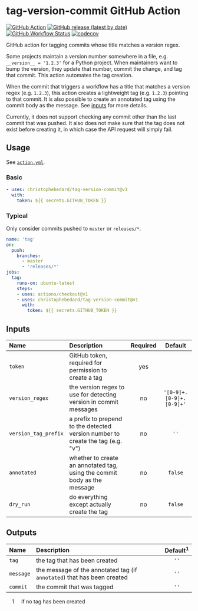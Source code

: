 # tag-version-commit GitHub Action

[![GitHub Action](https://img.shields.io/badge/action-tag--version--commit-blue?logo=github)](https://github.com/marketplace/actions/tag-version-commit)
[![GitHub release (latest by date)](https://img.shields.io/github/v/release/christophebedard/tag-version-commit?color=blue)](https://github.com/christophebedard/tag-version-commit/releases)
[![GitHub Workflow Status](https://github.com/christophebedard/tag-version-commit/workflows/test/badge.svg?branch=master)](https://github.com/christophebedard/tag-version-commit/actions)
[![codecov](https://codecov.io/gh/christophebedard/tag-version-commit/branch/master/graph/badge.svg)](https://codecov.io/gh/christophebedard/tag-version-commit)

GitHub action for tagging commits whose title matches a version regex.

Some projects maintain a version number somewhere in a file, e.g. `__version__ = '1.2.3'` for a Python project.
When maintainers want to bump the version, they update that number, commit the change, and tag that commit.
This action automates the tag creation.

When the commit that triggers a workflow has a title that matches a version regex (e.g. `1.2.3`), this action creates a lightweight tag (e.g. `1.2.3`) pointing to that commit.
It is also possible to create an annotated tag using the commit body as the message.
See [inputs](#inputs) for more details.

Currently, it does not support checking any commit other than the last commit that was pushed.
It also does not make sure that the tag does not exist before creating it, in which case the API request will simply fail.

## Usage

See [`action.yml`](./action.yml).

### Basic

```yaml
- uses: christophebedard/tag-version-commit@v1
  with:
    token: ${{ secrets.GITHUB_TOKEN }}
```

### Typical

Only consider commits pushed to `master` or `releases/*`.

```yaml
name: 'tag'
on:
  push:
    branches:
      - master
      - 'releases/*'
jobs:
  tag:
    runs-on: ubuntu-latest
    steps:
    - uses: actions/checkout@v1
    - uses: christophebedard/tag-version-commit@v1
      with:
        token: ${{ secrets.GITHUB_TOKEN }}
```

## Inputs

|Name|Description|Required|Default|
|:---|:----------|:------:|:-----:|
|`token`|GitHub token, required for permission to create a tag|yes||
|`version_regex`|the version regex to use for detecting version in commit messages|no|`'[0-9]+.[0-9]+.[0-9]+'`|
|`version_tag_prefix`|a prefix to prepend to the detected version number to create the tag (e.g. "v")|no|`''`|
|`annotated`|whether to create an annotated tag, using the commit body as the message|no|`false`|
|`dry_run`|do everything except actually create the tag|no|`false`|

## Outputs

|Name|Description|Default<sup>1</sup>|
|:---|:----------|:-----:|
|`tag`|the tag that has been created|`''`|
|`message`|the message of the annotated tag (if `annotated`) that has been created|`''`|
|`commit`|the commit that was tagged|`''`|

&nbsp;&nbsp;&nbsp;&nbsp;1&nbsp;&nbsp;&nbsp;&nbsp; if no tag has been created
